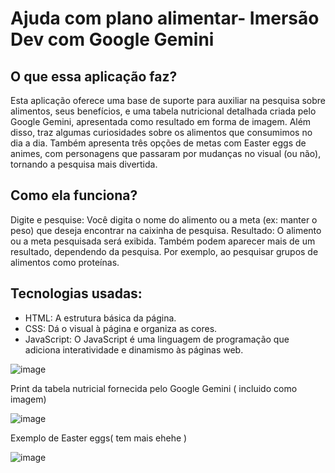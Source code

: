 # Ajuda com plano alimentar- Imersão Dev com Google Gemini

## O que essa aplicação faz?

Esta aplicação oferece uma base de suporte para auxiliar na pesquisa sobre alimentos, seus benefícios, e uma tabela nutricional detalhada criada pelo Google Gemini, apresentada como resultado em forma de imagem. Além disso, traz algumas curiosidades sobre os alimentos que consumimos no dia a dia. Também apresenta três opções de metas com Easter eggs de animes, com personagens que passaram por mudanças no visual (ou não), tornando a pesquisa mais divertida.


## Como ela funciona?

Digite e pesquise: Você digita o nome do alimento ou a meta (ex: manter o peso) que deseja encontrar na caixinha de pesquisa.
Resultado: O alimento ou a meta pesquisada será exibida. Também podem aparecer mais de um resultado,
dependendo da pesquisa. Por exemplo, ao pesquisar grupos de alimentos como proteínas.

## Tecnologias usadas:

* HTML: A estrutura básica da página.
* CSS: Dá o visual à página e organiza as cores.
* JavaScript: O JavaScript é uma linguagem de programação que adiciona interatividade e dinamismo às páginas web.

![image](https://github.com/user-attachments/assets/494de89b-88a1-4c1a-adab-a04dc7c8b4e6)

Print da tabela nutricial fornecida pelo Google Gemini ( incluido como imagem) 

![image](https://github.com/user-attachments/assets/d695010c-3e1a-4dda-ad9f-129b1149ab99)


Exemplo de Easter eggs( tem mais ehehe ) 

![image](https://github.com/user-attachments/assets/973e2b50-a2fc-4274-92f6-82fd63e10b67)






